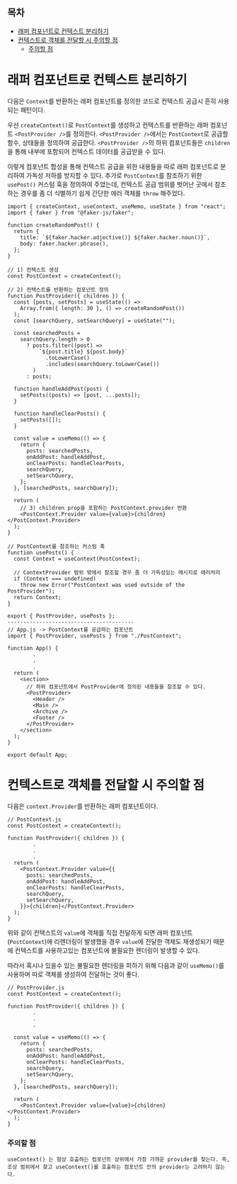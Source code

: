 <h2>목차</h2>

- [래퍼 컴포넌트로 컨텍스트 분리하기](#래퍼-컴포넌트로-컨텍스트-분리하기)
- [컨텍스트로 객체를 전달할 시 주의할 점](#컨텍스트로-객체를-전달할-시-주의할-점)
    - [주의할 점](#주의할-점)

# 래퍼 컴포넌트로 컨텍스트 분리하기

다음은 `Context`를 반환하는 래퍼 컴포넌트를 정의한 코드로 컨텍스트 공급시 흔히 사용되는 패턴이다.

우선 `createContext()`로 `PostContext`를 생성하고 컨텍스트를 반환하는 래퍼 컴포넌트 `<PostProvider />`를 정의한다. `<PostProvider />`에서는 `PostContext`로 공급할 함수, 상태들을 정의하여 공급한다. `<PostProvider />`의 하위 컴포넌트들은 `children`을 통해 내부에 포함되어 컨텍스트 데이터를 공급받을 수 있다.

이렇게 컴포넌트 합성을 통해 컨텍스트 공급을 위한 내용들을 따로 래퍼 컴포넌트로 분리하여 가독성 저하를 방지할 수 있다. 추가로 `PostContext`를 참조하기 위한 `usePost()` 커스텀 훅을 정의하여 주었는데, 컨텍스트 공급 범위를 벗어난 곳에서 참조하는 경우를 좀 더 식별하기 쉽게 간단한 에러 객체를 `throw` 해주었다.

```
import { createContext, useContext, useMemo, useState } from "react";
import { faker } from "@faker-js/faker";

function createRandomPost() {
  return {
    title: `${faker.hacker.adjective()} ${faker.hacker.noun()}`,
    body: faker.hacker.phrase(),
  };
}

// 1) 컨텍스트 생성
const PostContext = createContext();

// 2) 컨텍스트를 반환하는 컴포넌트 정의
function PostProvider({ children }) {
  const [posts, setPosts] = useState(() =>
    Array.from({ length: 30 }, () => createRandomPost())
  );
  const [searchQuery, setSearchQuery] = useState("");

  const searchedPosts =
    searchQuery.length > 0
      ? posts.filter((post) =>
          `${post.title} ${post.body}`
            .toLowerCase()
            .includes(searchQuery.toLowerCase())
        )
      : posts;

  function handleAddPost(post) {
    setPosts((posts) => [post, ...posts]);
  }

  function handleClearPosts() {
    setPosts([]);
  }

  const value = useMemo(() => {
    return {
      posts: searchedPosts,
      onAddPost: handleAddPost,
      onClearPosts: handleClearPosts,
      searchQuery,
      setSearchQuery,
    };
  }, [searchedPosts, searchQuery]);

  return (
    // 3) children prop을 포함하는 PostContext.provider 반환
    <PostContext.Provider value={value}>{children}</PostContext.Provider>
  );
}

// PostContext를 참조하는 커스텀 훅
function usePosts() {
  const Context = useContext(PostContext);

  // ContextProvider 범위 밖에서 참조할 경우 좀 더 가독성있는 메시지로 에러처리
  if (Context === undefined)
    throw new Error("PostContext was used outside of the PostProvider");
  return Context;
}

export { PostProvider, usePosts };
----------------------------------------
// App.js -> PostContext를 공급하는 컴포넌트
import { PostProvider, usePosts } from "./PostContext";

function App() {
        .
        .
        .
  return (
    <section>
      // 하위 컴포넌트에서 PostProvider에 정의된 내용들을 참조할 수 있다.
      <PostProvider>
        <Header />
        <Main />
        <Archive />
        <Footer />
      </PostProvider>
    </section>
  );
}

export default App;
```

# 컨텍스트로 객체를 전달할 시 주의할 점

다음은 `context.Provider`를 반환하는 래퍼 컴포넌트이다.

```
// PostContext.js
const PostContext = createContext();

function PostProvider({ children }) {
        .
        .
        .
  return (
    <PostContext.Provider value={{
      posts: searchedPosts,
      onAddPost: handleAddPost,
      onClearPosts: handleClearPosts,
      searchQuery,
      setSearchQuery,
    }}>{children}</PostContext.Provider>
  );
}
```

위와 같이 컨텍스트의 `value`에 객체를 직접 전달하게 되면 래퍼 컴포넌트(`PostContext`)에 리렌더링이 발생했을 경우 `value`에 전달한 객체도 재생성되기 때문에 컨텍스트를 사용하고있는 컴포넌트에 불필요한 렌더링이 발생할 수 있다.

따라서 혹시나 있을수 있는 불필요한 렌더링을 피하기 위해 다음과 같이 `useMemo()`를 사용하며 따로 객체를 생성하여 전달하는 것이 좋다.

```
// PostProvider.js
const PostContext = createContext();

function PostProvider({ children }) {
        .
        .
        .

  const value = useMemo(() => {
    return {
      posts: searchedPosts,
      onAddPost: handleAddPost,
      onClearPosts: handleClearPosts,
      searchQuery,
      setSearchQuery,
    };
  }, [searchedPosts, searchQuery]);

  return (
    <PostContext.Provider value={value}>{children}</PostContext.Provider>
  );
}
```

### 주의할 점

```
useContext() 는 항상 호출하는 컴포넌트 상위에서 가장 가까운 provider를 찾는다. 즉, 조상 범위에서 찾고 useContext()를 호출하는 컴포넌트 안의 provider는 고려하지 않는다.
```